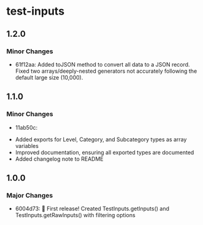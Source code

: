# test-inputs

## 1.2.0

### Minor Changes

- 61f12aa: Added toJSON method to convert all data to a JSON record. Fixed two arrays/deeply-nested generators not accurately following the default large size (10,000).

## 1.1.0

### Minor Changes

- 11ab50c:

* Added exports for Level, Category, and Subcategory types as array variables
* Improved documentation, ensuring all exported types are documented
* Added changelog note to README

## 1.0.0

### Major Changes

- 6004d73: 🎉 First release! Created TestInputs.getInputs() and TestInputs.getRawInputs() with filtering options
